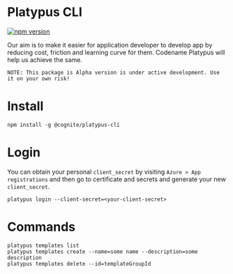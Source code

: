 # Platypus CLI

[![npm version](https://badgen.net/npm/v/@cognite/platypus-cli)](https://www.npmjs.com/package/@cognite/platypus-cli)

Our aim is to make it easier for application developer to develop app by reducing cost, friction and learning curve for them. Codename Platypus will help us achieve the same.

`NOTE: This package is Alpha version is under active development. Use it on your own risk!`

# Install

```
npm install -g @cognite/platypus-cli
```

# Login

You can obtain your personal `client_secret` by visiting `Azure > App registrations` and then go to certificate and secrets and generate your new `client_secret`.

```
platypus login --client-secret=<your-client-secret>
```

# Commands

```
platypus templates list
platypus templates create --name=some name --description=some description
platypus templates delete --id=templateGroupId

```

